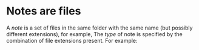 # Notes are files

A _note_ is a set of files in the same folder with the same name (but possibly
different extensions), for example, The _type_ of note is specified by the
combination of file extensions present. For example:
